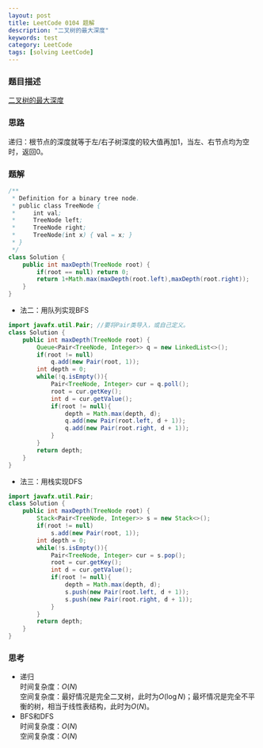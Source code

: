 ```yaml
---
layout: post
title: LeetCode 0104 题解
description: "二叉树的最大深度"
keywords: test
category: LeetCode
tags: [solving LeetCode]
---
```


### 题目描述
[二叉树的最大深度](https://leetcode-cn.com/problems/maximum-depth-of-binary-tree/)

### 思路
递归：根节点的深度就等于左/右子树深度的较大值再加1，当左、右节点均为空时，返回0。

### 题解
```java
/**
 * Definition for a binary tree node.
 * public class TreeNode {
 *     int val;
 *     TreeNode left;
 *     TreeNode right;
 *     TreeNode(int x) { val = x; }
 * }
 */
class Solution {
    public int maxDepth(TreeNode root) {
        if(root == null) return 0;
        return 1+Math.max(maxDepth(root.left),maxDepth(root.right));
    }
}
```
* 法二：用队列实现BFS
```java
import javafx.util.Pair; //要将Pair类导入，或自己定义。
class Solution {
    public int maxDepth(TreeNode root) {
		Queue<Pair<TreeNode, Integer>> q = new LinkedList<>();
		if(root != null)
            q.add(new Pair(root, 1));
        int depth = 0;
        while(!q.isEmpty()){
            Pair<TreeNode, Integer> cur = q.poll();
            root = cur.getKey();
            int d = cur.getValue();
            if(root != null){
                depth = Math.max(depth, d);
                q.add(new Pair(root.left, d + 1));
                q.add(new Pair(root.right, d + 1));
            }
        }
        return depth;
    }
}
```
* 法三：用栈实现DFS
```java
import javafx.util.Pair;
class Solution {
    public int maxDepth(TreeNode root) {
		Stack<Pair<TreeNode, Integer>> s = new Stack<>();
        if(root != null)
            s.add(new Pair(root, 1));
        int depth = 0;
        while(!s.isEmpty()){
            Pair<TreeNode, Integer> cur = s.pop(); 
            root = cur.getKey();
            int d = cur.getValue();
            if(root != null){
                depth = Math.max(depth, d);
                s.push(new Pair(root.left, d + 1));
                s.push(new Pair(root.right, d + 1));
            }
        }
        return depth;
    }
}
```
### 思考
* 递归  
时间复杂度：$O(N)$  
空间复杂度：最好情况是完全二叉树，此时为$O(\log N)$；最坏情况是完全不平衡的树，相当于线性表结构，此时为$O(N)$。
* BFS和DFS  
时间复杂度：$O(N)$  
空间复杂度：$O(N)$